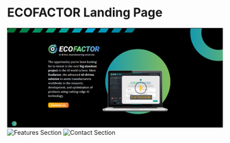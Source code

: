 # ECOFACTOR Landing Page


![Home Page](1st.PNG)
![Features Section](path/to/features-section-image.png)
![Contact Section](path/to/contact-section-image.png)
